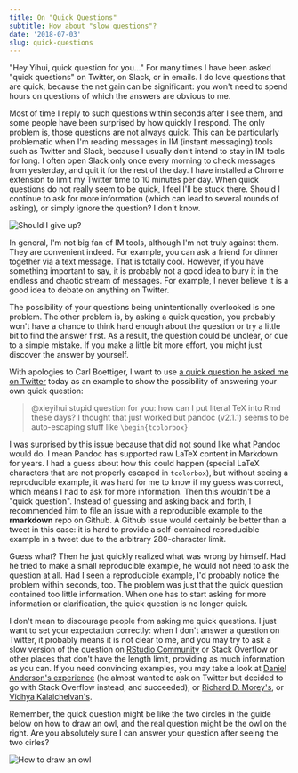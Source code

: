 ```yaml
---
title: On "Quick Questions"
subtitle: How about "slow questions"?
date: '2018-07-03'
slug: quick-questions
---
```


"Hey Yihui, quick question for you..." For many times I have been asked "quick questions" on Twitter, on Slack, or in emails. I do love questions that are quick, because the net gain can be significant: you won't need to spend hours on questions of which the answers are obvious to me.

Most of time I reply to such questions within seconds after I see them, and some people have been surprised by how quickly I respond. The only problem is, those questions are not always quick. This can be particularly problematic when I'm reading messages in IM (instant messaging) tools such as Twitter and Slack, because I usually don't intend to stay in IM tools for long. I often open Slack only once every morning to check messages from yesterday, and quit it for the rest of the day. I have installed a Chrome extension to limit my Twitter time to 10 minutes per day. When quick questions do not really seem to be quick, I feel I'll be stuck there. Should I continue to ask for more information (which can lead to several rounds of asking), or simply ignore the question? I don't know.

![Should I give up?](https://slides.yihui.org/gif/give-up.gif)

In general, I'm not big fan of IM tools, although I'm not truly against them. They are convenient indeed. For example, you can ask a friend for dinner together via a text message. That is totally cool. However, if you have something important to say, it is probably not a good idea to bury it in the endless and chaotic stream of messages. For example, I never believe it is a good idea to debate on anything on Twitter.

The possibility of your questions being unintentionally overlooked is one problem. The other problem is, by asking a quick question, you probably won't have a chance to think hard enough about the question or try a little bit to find the answer first. As a result, the question could be unclear, or due to a simple mistake. If you make a little bit more effort, you might just discover the answer by yourself.

With apologies to Carl Boettiger, I want to use [a quick question he asked me on Twitter](https://twitter.com/cboettig/status/1014210705736851457) today as an example to show the possibility of answering your own quick question:

> @xieyihui stupid question for you: how can I put literal TeX into Rmd these days? I thought that just worked but pandoc (v2.1.1) seems to be auto-escaping stuff like `\begin{tcolorbox}`

I was surprised by this issue because that did not sound like what Pandoc would do. I mean Pandoc has supported raw LaTeX content in Markdown for years. I had a guess about how this could happen (special LaTeX characters that are not properly escaped in `tcolorbox`), but without seeing a reproducible example, it was hard for me to know if my guess was correct, which means I had to ask for more information. Then this wouldn't be a "quick question". Instead of guessing and asking back and forth, I recommended him to file an issue with a reproducible example to the **rmarkdown** repo on Github. A Github issue would certainly be better than a tweet in this case: it is hard to provide a self-contained reproducible example in a tweet due to the arbitrary 280-character limit.

Guess what? Then he just quickly realized what was wrong by himself. Had he tried to make a small reproducible example, he would not need to ask the question at all. Had I seen a reproducible example, I'd probably notice the problem within seconds, too. The problem was just that the quick question contained too little information. When one has to start asking for more information or clarification, the quick question is no longer quick.

I don't mean to discourage people from asking me quick questions. I just want to set your expectation correctly: when I don't answer a question on Twitter, it probably means it is not clear to me, and you may try to ask a slow version of the question on [RStudio Community](https://community.rstudio.com) or Stack Overflow or other places that don't have the length limit, providing as much information as you can. If you need convincing examples, you may take a look at [Daniel Anderson's experience](https://twitter.com/datalorax_/status/1048199896132595713) (he almost wanted to ask on Twitter but decided to go with Stack Overflow instead, and succeeded), or [Richard D. Morey's](https://twitter.com/richarddmorey/status/1202261694149472256), or [Vidhya Kalaichelvan's](https://twitter.com/itsmevidhya_k/status/1206198154774761472).

Remember, the quick question might be like the two circles in the guide below on how to draw an owl, and the real question might be the owl on the right. Are you absolutely sure I can answer your question after seeing the two cirles?

![How to draw an owl](https://slides.yihui.org/gif/draw-an-owl.jpg)
